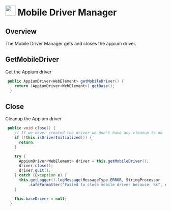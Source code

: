 # <img src="resources/MAQS.jpg" height="32" width="32"> Mobile Driver Manager

## Overview
The Mobile Driver Manager gets and closes the appium driver.

## GetMobileDriver
Get the Appium driver
```java
 public AppiumDriver<WebElement> getMobileDriver() {
    return (AppiumDriver<WebElement>) getBase();
  }

```

## Close
Cleanup the Appium driver
```java
 public void close() {
    // If we never created the driver we don't have any cleanup to do  
    if (!this.isDriverInitialized()) {
      return;
    }

    try {
      AppiumDriver<WebElement> driver = this.getMobileDriver();
      driver.close();
      driver.quit();
    } catch (Exception e) {
      this.getLogger().logMessage(MessageType.ERROR, StringProcessor
          .safeFormatter("Failed to close mobile driver because: %s", e.getMessage()));
    }

    this.baseDriver = null;
  }
```